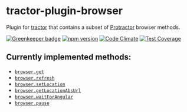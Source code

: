 # tractor-plugin-browser

Plugin for [tractor](http://github.com/TradeMe/tractor) that contains a subset of [Protractor](http://www.protractortest.org/#/api)
browser methods.

[![Greenkeeper badge](https://badges.greenkeeper.io/phenomnomnominal/tractor-plugin-browser.svg)](https://greenkeeper.io/)
[![npm version](https://img.shields.io/npm/v/tractor-plugin-browser.svg)](https://www.npmjs.com/package/tractor-plugin-browser)
[![Code Climate](https://codeclimate.com/github/phenomnomnominal/tractor-plugin-browser/badges/gpa.svg)](https://codeclimate.com/github/phenomnomnominal/tractor-plugin-browser)
[![Test Coverage](https://codeclimate.com/github/phenomnomnominal/tractor-plugin-browser/badges/coverage.svg)](https://codeclimate.com/github/phenomnomnominal/tractor-plugin-browser/coverage)

## Currently implemented methods:

* [`browser.get`](http://www.protractortest.org/#/api?view=ProtractorBrowser.prototype.get)
* [`browser.refresh`](http://www.protractortest.org/#/api?view=ProtractorBrowser.prototype.refresh)
* [`browser.setLocation`](http://www.protractortest.org/#/api?view=ProtractorBrowser.prototype.setLocation)
* [`browser.getLocationAbsUrl`](http://www.protractortest.org/#/api?view=ProtractorBrowser.prototype.getLocationAbsUrl)
* [`browser.waitForAngular`](http://www.protractortest.org/#/api?view=ProtractorBrowser.prototype.waitForAngular)
* [`browser.pause`](http://www.protractortest.org/#/api?view=ProtractorBrowser.prototype.pause)
